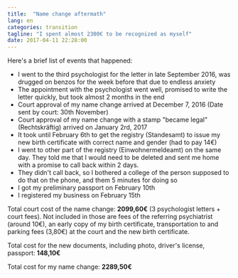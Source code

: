 ```yaml
---
title:  "Name change aftermath"
lang: en
categories: transition
tagline: "I spent almost 2300€ to be recognized as myself"
date: 2017-04-11 22:28:00
---
```


Here's a brief list of events that happened:

* I went to the third psychologist for the letter in late September 2016, was drugged on benzos for the week before that due to endless anxiety
* The appointment with the psychologist went well, promised to write the letter quickly, but took almost 2 months in the end
* Court approval of my name change arrived at December 7, 2016 (Date sent by court: 30th November)
* Court approval of my name change with a stamp "became legal" (Rechtskräftig) arrived on January 2rd, 2017
* It took until February 6th to get the registry (Standesamt) to issue my new birth certificate with correct name and gender (had to pay 14€)
* I went to other part of the registry (Einwohnermeldeamt) on the same day. They told me that I would need to be deleted and sent me home with a promise to call back within 2 days.
* They didn't call back, so I bothered a college of the person supposed to do that on the phone, and them 5 minutes for doing so
* I got my preliminary passport on February 10th
* I registered my business on February 15th

Total court cost of the name change: **2099,60€** (3 psychologist letters + court fees). Not included in those are fees of the referring psychiatrist (around 10€), an early copy of my birth certificate, transportation to and parking fees (3,80€) at the court and the new birth certificate.

Total cost for the new documents, including photo, driver's license, passport: **148,10€**

Total cost for my name change: **2289,50€**


